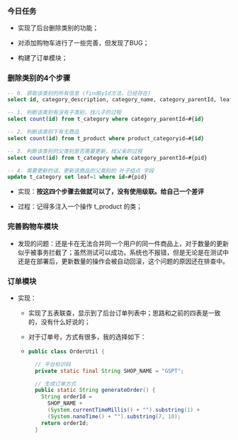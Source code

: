 ### 今日任务

- 实现了后台删除类别的功能；
- 对添加购物车进行了一些完善，但发现了BUG；

- 构建了订单模块；



### 删除类别的4个步骤

```sql
-- 0. 获取该类别的所有信息 (findById方法，已经存在)
select id, category_description, category_name, category_parentId, leaf, grade from t_category where id=#{id}

-- 1. 判断该类别有没有子类别，找儿子的过程
select count(id) from t_category where category_parentId=#{id}

-- 2. 判断该类别下有无商品
select count(id) from t_product where product_categoryid=#{id}

-- 3. 判断该类别的父类别是否需要更新，找父亲的过程
select count(id) from t_category where category_parentId=#{pid}

-- 4. 需要更新的话，更新该商品的父类别的 叶子结点 字段
update t_category set leaf=1 where id=#{pid}
```

- 实现：**按这四个步骤去做就可以了，没有使用级联。给自己一个差评**

- 过程：记得多注入一个操作 t_product 的类；



### 完善购物车模块

- 发现的问题：还是卡在无法合并同一个用户的同一件商品上，对于数量的更新似乎被事务拦截了；虽然测试可以成功，系统也不报错，但是无论是在测试中还是在部署后，更新数量的操作会被自动回滚，这个问题的原因还在排查中。



### 订单模块

- 实现：

  - 实现了五表联查，显示到了后台订单列表中；思路和之前的四表是一致的，没有什么好说的；

  - 对于订单号，方式有很多，我的选择如下：

  - ```java
    public class OrderUtil {
    
      // 平台标识码
      private static final String SHOP_NAME = "GSPT";
    
      // 生成订单方式
      public static String generateOrder() {
        String orderId =
          SHOP_NAME +
          (System.currentTimeMillis() + "").substring(1) +
          (System.nanoTime() + "").substring(7, 10);
        return orderId;
      }
    ```



